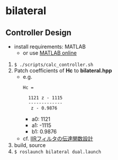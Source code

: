 # bilateral

## Controller Design
- install requirements: MATLAB
  - or use [MATLAB online](https://matlab.mathworks.com/)

1. `$ ./scripts/calc_controller.sh`
2. Patch coefficients of **Hc** to **bilateral.hpp**
    - e.g.
        ```
        Hc =

          1121 z - 1115
          -------------
           z - 0.9876
        ```
        - a0: 1121
        - a1: -1115
        - b1: 0.9876
    - cf. [IIRフィルタの伝達関数設計](https://www.cqpub.co.jp/interface/sample/200609/I0609121.pdf)
3. build, source
4. `$ roslaunch bilateral dual.launch`
